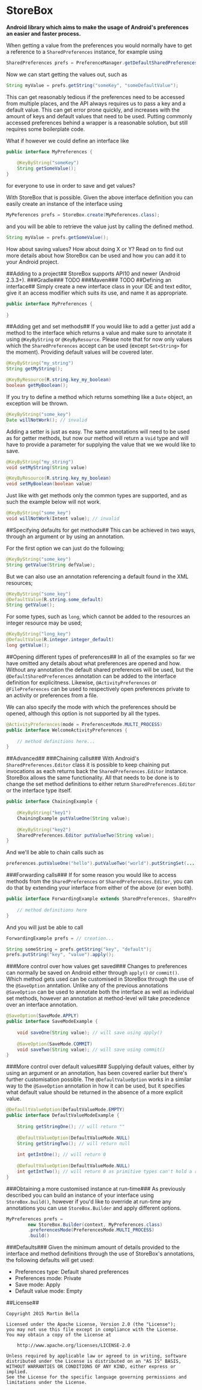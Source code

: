 # StoreBox #
**Android library which aims to make the usage of Android's preferences an easier and faster process.**

When getting a value from the preferences you would normally have to get a reference to a ```SharedPreferences``` instance, for example using
```Java
SharedPreferences prefs = PreferenceManager.getDefaultSharedPreferences(someContext);
```
Now we can start getting the values out, such as
```Java
String myValue = prefs.getString("someKey", "someDefaultValue");
```
This can get reasonably tedious if the preferences need to be accessed from multiple places, and the API always requires us to pass a key and a default value. This can get error prone quickly, and increases with the amount of keys and default values that need to be used. Putting commonly accessed preferences behind a wrapper is a reasonable solution, but still requires some boilerplate code.

What if however we could define an interface like
```Java
public interface MyPreferences {
    
    @KeyByString("someKey")
    String getSomeValue();
}
```
for everyone to use in order to save and get values?

With StoreBox that is possible. Given the above interface definition you can easily create an instance of the interface using
```Java
MyPeferences prefs = StoreBox.create(MyPeferences.class);
```
and you will be able to retrieve the value just by calling the defined method.
```Java
String myValue = prefs.getSomeValue();
```

How about saving values? How about doing X or Y? Read on to find out more details about how StoreBox can be used and how you can add it to your Android project.

##Adding to a project##
StoreBox supports API10 and newer (Android 2.3.3+).
###Gradle###
TODO
###Maven###
TODO
##Defining an interface##
Simply create a new interface class in your IDE and text editor, give it an access modifier which suits its use, and name it as appropriate.
```Java
public interface MyPreferences {
    
}
```

##Adding get and set methods##
If you would like to add a getter just add a method to the interface which returns a value and make sure to annotate it using `@KeyByString` or `@KeyByResource`. Please note that for now only values which the `SharedPreferences` accept can be used (except `Set<String>` for the moment). Providing default values will be covered later.
```Java
@KeyByString("my_string")
String getMyString();

@KeyByResource(R.string.key_my_boolean)
boolean getMyBoolean();
```
If you try to define a method which returns something like a `Date` object, an exception will be thrown.
```Java
@KeyByString("some_key")
Date willNotWork(); // invalid
```
Adding a setter is just as easy. The same annotations will need to be used as for getter methods, but now our method will return a `Void` type and will have to provide a parameter for supplying the value that we we would like to save.
```Java
@KeyByString("my_string")
void setMyString(String value)

@KeyByResource(R.string.key_my_boolean)
void setMyBoolean(boolean value)
```
Just like with get methods only the common types are supported, and as such the example below will not work.
```Java
@KeyByString("some_key")
void willNotWork(Intent value); // invalid
```
##Specifying defaults for get methods##
This can be achieved in two ways, through an argument or by using an annotation.

For the first option we can just do the following;
```Java
@KeyByString("some_key")
String getValue(String defValue);
```
But we can also use an annotation referencing a default found in the XML resources;
```Java
@KeyByString("some_key")
@DefaultValue(R.string.some_default)
String getValue();
```

For some types, such as `long`, which cannot be added to the resources an integer resource may be used;
```Java
@KeyByString("long_key")
@DefaultValue(R.integer.integer_default)
long getValue();
```

##Opening different types of preferences##
In all of the examples so far we have omitted any details about what preferences are opened and how. Without any annotation the default shared preferences will be used, but the `@DefaultSharedPreferences` annotation can be added to the interface definition for explicitness. Likewise, `@ActivityPreferences` or `@FilePreferences` can be used to respectively open preferences private to an activity or preferences from a file.

We can also specify the mode with which the preferences should be opened, although this option is not supported by all the types.
```Java
@ActivityPreferences(mode = PreferencesMode.MULTI_PROCESS)
public interface WelcomeActivityPreferences {
    
    // method definitions here...
}
```
##Advanced##
###Chaining calls###
With Android's `SharedPreferences.Editor` class it is possible to keep chaining put invocations as each returns back the `SharedPreferences.Editor` instance. StoreBox allows the same functionality. All that needs to be done is to change the set method definitions to either return `SharedPreferences.Editor` or the interface type itself.
```Java
public interface ChainingExample {
    
    @KeyByString("key1")
    ChainingExample putValueOne(String value);
    
    @KeyByString("key2")
    SharedPreferences.Editor putValueTwo(String value);
}
```
And we'll be able to chain calls such as
```Java
preferences.putValueOne("hello").putValueTwo("world").putStringSet(...).apply();
```

###Forwarding calls###
If for some reason you would like to access methods from the `SharedPreferences` or `SharedPreferences.Editor`, you can do that by extending your interface from either of the above (or even both).
```Java
public interface ForwardingExample extends SharedPreferences, SharedPreferences.Editor {
    
    // method definitions here
}
```
And you will just be able to call
```Java
ForwardingExample prefs = // creation...

String someString = prefs.getString("key", "default");
prefs.putString("key", "value").apply();
```
###More control over how values get saved###
Changes to preferences can normally be saved on Android either through `apply()` or `commit()`. Which method gets used can be customised in StoreBox through the use of the `@SaveOption` anntation. Unlike any of the previous annotations `@SaveOption` can be used to annotate both the interface as well as individual set methods, however an annotation at method-level will take precedence over an interface annotation.
```Java
@SaveOption(SaveMode.APPLY)
public interface SaveModeExample {
    
    void saveOne(String value); // will save using apply()
    
    @SaveOption(SaveMode.COMMIT)
    void saveTwo(String value); // will save using commit()
}
```
###More control over default values###
Supplying default values, either by using an argument or an annotation, has been covered earlier but there's further customisation possible. The `@DefaultValueOption` works in a similar way to the `@SaveOption` annotation in how it can be used, but it specifies what default value should be returned in the absence of a more explicit value.
```Java
@DefaulltValueOption(DefaultValueMode.EMPTY)
public interface DefaultValueModeExample {
    
    String getStringOne(); // will return ""
    
    @DefaultValueOption(DefaultValueMode.NULL)
    String getStringTwo(); // will return null
    
    int getIntOne(); // will return 0
    
    @DefaultValueOption(DefaultValueMode.NULL)
    int getIntTwo(); // will return 0 as primitive types can't hold a reference
}
```
###Obtaining a more customised instance at run-time###
As previously described you can build an instance of your interface using `StoreBox.build()`, however if you'd like to override at run-time any annotations you can use `StoreBox.Builder` and apply different options.
```Java
MyPreferences prefs =
        new StoreBox.Builder(context, MyPreferences.class)
        .preferencesMode(PreferencesMode.MULTI_PROCESS)
        .build()
```

###Defaults###
Given the minimum amount of details provided to the interface and method definitions through the use of StoreBox's annotations, the following defaults will get used:
* Preferences type: Default shared preferences
* Preferences mode: Private
* Save mode: Apply
* Default value mode: Empty

##License##
```
Copyright 2015 Martin Bella

Licensed under the Apache License, Version 2.0 (the "License");
you may not use this file except in compliance with the License.
You may obtain a copy of the License at

    http://www.apache.org/licenses/LICENSE-2.0

Unless required by applicable law or agreed to in writing, software
distributed under the License is distributed on an "AS IS" BASIS,
WITHOUT WARRANTIES OR CONDITIONS OF ANY KIND, either express or implied.
See the License for the specific language governing permissions and
limitations under the License.
```
